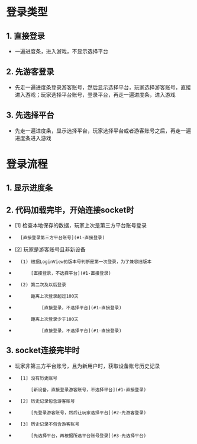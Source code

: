 # 登录类型

## 1. 直接登录

- 一遍进度条，进入游戏，不显示选择平台

## 2. 先游客登录

- 先走一遍进度条登录游客账号，然后显示选择平台，玩家选择游客账号，直接进入游戏；玩家选择平台账号，登录平台，再走一遍进度条，进入游戏

## 3. 先选择平台

 - 先走一遍进度条，显示选择平台，玩家选择平台或者游客账号之后，再走一遍进度条进入游戏



# 登录流程

## 1. 显示进度条

## 2. 代码加载完毕，开始连接socket时

-   [1] 检查本地保存的数据，玩家上次是第三方平台账号登录

-       [直接登录第三方平台账号](#1-直接登录)

-   [2] 玩家是游客账号且非新设备

-       (1) 根据LoginView的版本号判断是第一次登录，为了兼容旧版本

-           [直接登录，不选择平台](#1-直接登录)

-       (2) 第二次及以后登录

-           距离上次登录超过100天

<!-- -               [先选择平台，然后登录](#先选择平台) -->
-               [直接登录，不选择平台](#1-直接登录)

-           距离上次登录少于100天

-               [直接登录，不选择平台](#1-直接登录)

## 3. socket连接完毕时

-   玩家非第三方平台账号，且为新用户时，获取设备账号历史记录

-       [1] 没有历史账号

-           [新设备，直接登录游客账号，不选择平台](#1-直接登录)

-       [2] 历史记录包含游客账号

-           [先登录游客账号，然后让玩家选择平台](#2-先游客登录)

-       [3] 历史记录不包含游客账号

-           [先选择平台，再根据所选平台账号登录](#3-先选择平台)
